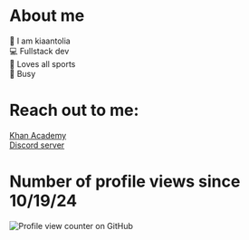 # About me
👋 I am kiaantolia<br>
💻 Fullstack dev<br>
🏃 Loves all sports <br>
🥶 Busy 

# Reach out to me: 
<a href = "https://khanacademy.org/profile/kiaantolia.ka">Khan Academy</a><br>
<a href = "https://discord.gg/Q2aP9gsj">Discord server</a><br>


# Number of profile views since 10/19/24

![Profile view counter on GitHub](https://komarev.com/ghpvc/?username=kiaantolia)
